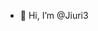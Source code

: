 - 👋 Hi, I’m @Jiuri3 

<!---
Jiuri3/Jiuri3 is a ✨ special ✨ repository because its `README.md` (this file) appears on your GitHub profile.
You can click the Preview link to take a look at your changes.
--->
